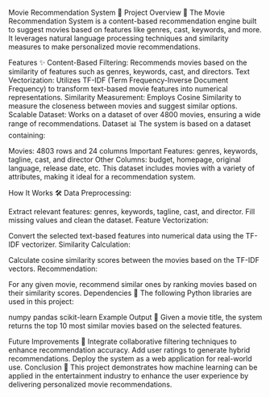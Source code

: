 Movie Recommendation System 🎥
Project Overview 📜
The Movie Recommendation System is a content-based recommendation engine built to suggest movies based on features like genres, cast, keywords, and more. It leverages natural language processing techniques and similarity measures to make personalized movie recommendations.

Features ✨
Content-Based Filtering: Recommends movies based on the similarity of features such as genres, keywords, cast, and directors.
Text Vectorization: Utilizes TF-IDF (Term Frequency-Inverse Document Frequency) to transform text-based movie features into numerical representations.
Similarity Measurement: Employs Cosine Similarity to measure the closeness between movies and suggest similar options.
Scalable Dataset: Works on a dataset of over 4800 movies, ensuring a wide range of recommendations.
Dataset 📊
The system is based on a dataset containing:

Movies: 4803 rows and 24 columns
Important Features: genres, keywords, tagline, cast, and director
Other Columns: budget, homepage, original language, release date, etc.
This dataset includes movies with a variety of attributes, making it ideal for a recommendation system.

How It Works 🛠️
Data Preprocessing:

Extract relevant features: genres, keywords, tagline, cast, and director.
Fill missing values and clean the dataset.
Feature Vectorization:

Convert the selected text-based features into numerical data using the TF-IDF vectorizer.
Similarity Calculation:

Calculate cosine similarity scores between the movies based on the TF-IDF vectors.
Recommendation:

For any given movie, recommend similar ones by ranking movies based on their similarity scores.
Dependencies 🧩
The following Python libraries are used in this project:

numpy
pandas
scikit-learn
Example Output 🎯
Given a movie title, the system returns the top 10 most similar movies based on the selected features.

Future Improvements 🚀
Integrate collaborative filtering techniques to enhance recommendation accuracy.
Add user ratings to generate hybrid recommendations.
Deploy the system as a web application for real-world use.
Conclusion 📌
This project demonstrates how machine learning can be applied in the entertainment industry to enhance the user experience by delivering personalized movie recommendations.
